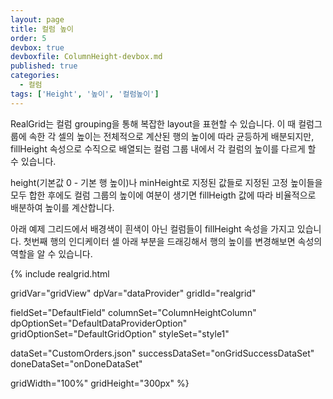 ```yaml
---
layout: page
title: 컬럼 높이
order: 5
devbox: true
devboxfile: ColumnHeight-devbox.md
published: true
categories:
  - 컬럼
tags: ['Height', '높이', '컬럼높이']
---
```


RealGrid는 컬럼 grouping을 통해 복잡한 layout을 표현할 수 있습니다. 이 때 컬럼그룹에 속한 각 셀의 높이는 전체적으로 계산된 행의 높이에 따라 균등하게 배분되지만, fillHeight 속성으로 수직으로 배열되는 컬럼 그룹 내에서 각 컬럼의 높이를 다르게 할 수 있습니다.  

height(기본값 0 - 기본 행 높이)나 minHeight로 지정된 값들로 지정된 고정 높이들을 모두 합한 후에도 컬럼 그룹의 높이에 여분이 생기면 fillHeigth 값에 따라 비율적으로 배분하여 높이를 계산합니다.   

아래 예제 그리드에서 배경색이 흰색이 아닌 컬럼들이 fillHeight 속성을 가지고 있습니다. 첫번째 행의 인디케이터 셀 아래 부분을 드래깅해서 행의 높이를 변경해보면 속성의 역할을 알 수 있습니다.

<script>
  var onGridSuccessDataSet = function(data, textStatus, jqXHR) {
    dataProvider.setRows(data);
  }
  var onDoneDataSet = function() {
    gridView.setDisplayOptions({
      heightMeasurer: "fixed",
      rowResizable: true,
      rowHeight: 80
    });    
  }

</script>

{% include realgrid.html

  gridVar="gridView"
  dpVar="dataProvider"
  gridId="realgrid"

  fieldSet="DefaultField"
  columnSet="ColumnHeightColumn"
  dpOptionSet="DefaultDataProviderOption"
  gridOptionSet="DefaultGridOption"
  styleSet="style1"

  dataSet="CustomOrders.json"
  successDataSet="onGridSuccessDataSet"
  doneDataSet="onDoneDataSet"

  gridWidth="100%"
  gridHeight="300px" 
%}

